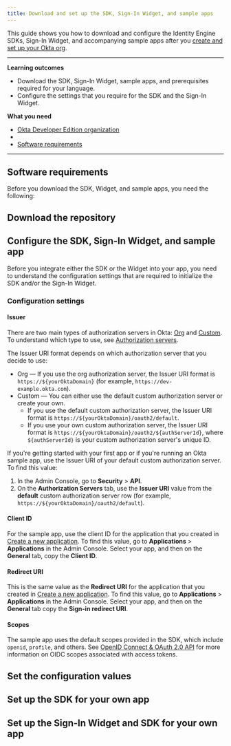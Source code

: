```yaml
---
title: Download and set up the SDK, Sign-In Widget, and sample apps
---
```


<ApiLifecycle access="ie" />

This guide shows you how to download and configure the Identity Engine SDKs, Sign-In Widget, and accompanying sample apps after you [create and set up your Okta org](/docs/guides/oie-embedded-common-org-setup).

---

**Learning outcomes**

* Download the SDK, Sign-In Widget, sample apps, and prerequisites required for your language.
* Configure the settings that you require for the SDK and the Sign-In Widget.

**What you need**

* [Okta Developer Edition organization](/signup)
* <StackSnippet snippet="samplecode" inline />
* [Software requirements](#software-requirements)
---

## Software requirements

Before you download the SDK, Widget, and sample apps, you need the following:

<StackSnippet snippet="softwarerequirements" />

## Download the repository

<StackSnippet snippet="githubinstructions" />

## Configure the SDK, Sign-In Widget, and sample app

Before you integrate either the SDK or the Widget into your app, you need to understand the configuration settings that are required to initialize the SDK and/or the Sign-In Widget.

### Configuration settings

#### Issuer

There are two main types of authorization servers in Okta: [Org](/docs/concepts/auth-servers/#org-authorization-server) and [Custom](/docs/concepts/auth-servers/#custom-authorization-server). To understand which type to use, see [Authorization servers](/docs/concepts/auth-servers/#available-authorization-server-types).

<ApiAmProdWarning />

The Issuer URI format depends on which authorization server that you decide to use:

* Org &mdash; If you use the org authorization server, the Issuer URI format is `https://${yourOktaDomain}` (for example, `https://dev-example.okta.com`).
* Custom &mdash; You can either use the default custom authorization server or create your own.
  * If you use the default custom authorization server, the Issuer URI format is `https://${yourOktaDomain}/oauth2/default`.
  * If you use your own custom authorization server, the Issuer URI format is `https://${yourOktaDomain}/oauth2/${authServerId}`, where `${authServerId}` is your custom authorization server's unique ID.

If you're getting started with your first app or if you're running an Okta sample app, use the Issuer URI of your default custom authorization server. To find this value:

1. In the Admin Console, go to **Security** > **API**.
2. On the **Authorization Servers** tab, use the **Issuer URI** value from the **default** custom authorization server row (for example, `https://${yourOktaDomain}/oauth2/default`).

#### Client ID

For the sample app, use the client ID for the application that you created in [Create a new application](/docs/guides/oie-embedded-common-org-setup/-/main/#create-a-new-application). To find this value, go to **Applications** > **Applications** in the Admin Console. Select your app, and then on the **General** tab, copy the **Client ID**.

<StackSnippet snippet="clientsecret" />

#### Redirect URI

This is the same value as the **Redirect URI** for the application that you created in [Create a new application](/docs/guides/oie-embedded-common-org-setup/-/main/#create-a-new-application). To find this value, go to **Applications** > **Applications** in the Admin Console. Select your app, and then on the **General** tab copy the **Sign-in redirect URI**.

<StackSnippet snippet="redirecturi" />

#### Scopes

The sample app uses the default scopes provided in the SDK, which include `openid`, `profile`, and others. See [OpenID Connect & OAuth 2.0 API](/docs/reference/api/oidc/#scopes) for more information on OIDC scopes associated with access tokens.

## Set the configuration values

<StackSnippet snippet="configlocations" />

<StackSnippet snippet="configorder" />

## Set up the SDK for your own app

<StackSnippet snippet="sdkforyourapp" />

## Set up the Sign-In Widget and SDK for your own app

<StackSnippet snippet="widgetforyourapp" />
